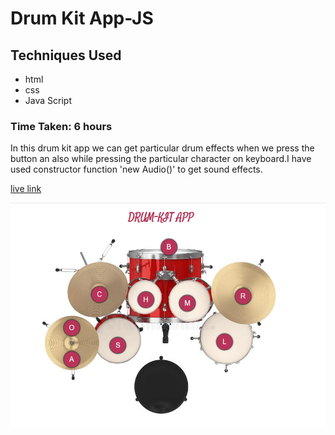 # Drum Kit App-JS
## Techniques Used
- html
- css
- Java Script

### Time Taken: 6 hours

In this drum kit app we can get particular drum effects when we press the button an also while pressing the particular character on keyboard.I have used constructor function 'new Audio()' to get sound effects.

[live link](https://drum-kit-app-js.netlify.app/)

![screen shot](./images/screen-shot.png)